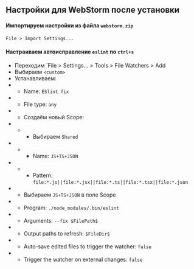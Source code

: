 ## Настройки для WebStorm после установки

#### Импортируем настройки из файла `webstorm.zip`
```
File > Import Settings...
```

#### Настраиваем автоисправление `eslint` по `ctrl+s`
* Переходим `File > Settings... > Tools > File Watchers > Add
* Выбираем `<custom>`
* Устанавливаем:
* * Name: `ESlint fix`
* * File type: `any`
* * Создаём новый Scope:
* * * Выбираем `Shared`
* * * Name: `JS+TS+JSON`
* * * Pattern: `file:*.js||file:*.jsx||file:*.ts||file:*.tsx||file:*.json`
* * Выбираем `JS+TS+JSON` в поле Scope
* * Program: `./node_modules/.bin/eslint`
* * Arguments: `--fix $FilePath$`
* * Output paths to refresh: `$FileDir$`
* * Auto-save edited files to trigger the watcher: `false`
* * Trigger the watcher on external changes: `false`
